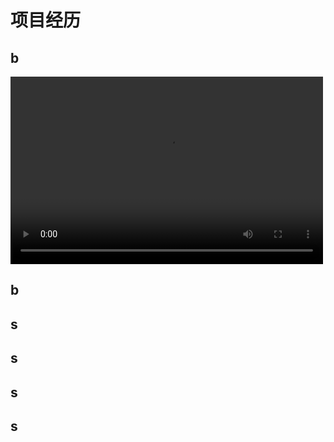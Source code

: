 # 项目经历

## b
<video src="dc.mp4" controls="controls" width="500" height="300">
</video>

## b
## s
## s
## s
## s